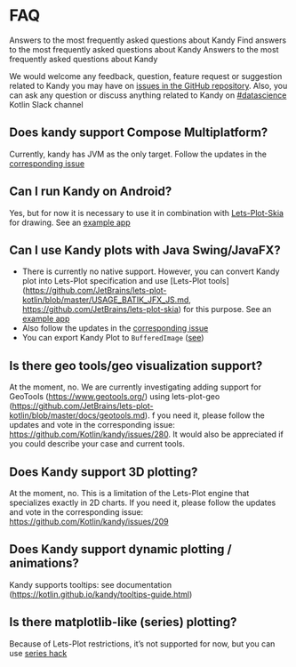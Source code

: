 # FAQ

<web-summary>
    Answers to the most frequently asked questions about Kandy
</web-summary>
<card-summary>
    Find answers to the most frequently asked questions about Kandy
</card-summary>
<link-summary>
    Answers to the most frequently asked questions about Kandy
</link-summary>


We would welcome any feedback, question, feature request or suggestion related to Kandy you may have on 
[issues in the GitHub repository](https://github.com/Kotlin/kandy/issues).
Also, you can ask any question or discuss anything related to Kandy on 
[#datascience](https://slack-chats.kotlinlang.org/c/datascience?_ga=2.2771440.1927802643.1705492406-2056581211.1698239845&_gl=1*i9jk3b*_ga*MjA1NjU4MTIxMS4xNjk4MjM5ODQ1*_ga_9J976DJZ68*MTcwNTU3MjM0NC42NC4xLjE3MDU1NzIzNjUuMzkuMC4w) Kotlin Slack channel

## Does kandy support Compose Multiplatform?
Currently, kandy has JVM as the only target. Follow the updates in the
[corresponding issue](https://github.com/Kotlin/kandy/issues/27)

## Can I run Kandy on Android?
Yes, but for now it is necessary to use it in combination with 
[Lets-Plot-Skia](https://github.com/JetBrains/lets-plot-skia) for drawing. 
See an [example app](https://github.com/AndreiKingsley/kandy_android_skiko)

## Can I use Kandy plots with Java Swing/JavaFX?
* There is currently no native support. However, you can convert Kandy plot into Lets-Plot specification and use 
[Lets-Plot tools](https://github.com/JetBrains/lets-plot-kotlin/blob/master/USAGE_BATIK_JFX_JS.md, https://github.com/JetBrains/lets-plot-skia) 
 for this purpose. See an [example app](https://github.com/AndreiKingsley/kandy-swing-app-example)
* Also follow the updates in the [corresponding issue](https://github.com/Kotlin/kandy/issues/283)
* You can export Kandy Plot to `BufferedImage` ([see](https://kotlin.github.io/kandy/quick-start-guide.html#export))

## Is there geo tools/geo visualization support?
At the moment, no. We are currently investigating adding support for GeoTools (https://www.geotools.org/) using lets-plot-geo (https://github.com/JetBrains/lets-plot-kotlin/blob/master/docs/geotools.md). f you need it, please follow the updates and vote in the corresponding issue: https://github.com/Kotlin/kandy/issues/280. It would also be appreciated if you could describe your case and current tools.


## Does Kandy support 3D plotting?
At the moment, no. This is a limitation of the Lets-Plot engine that specializes exactly in 2D charts. If you need it, please follow the updates and vote in the corresponding issue: https://github.com/Kotlin/kandy/issues/209

## Does Kandy support dynamic plotting / animations?
Kandy supports tooltips: see documentation (https://kotlin.github.io/kandy/tooltips-guide.html)

## Is there matplotlib-like (series) plotting?
Because of Lets-Plot restrictions, it’s not supported for now, but you can use 
[series hack](https://kotlin.github.io/kandy/series-hack-guide.html)
